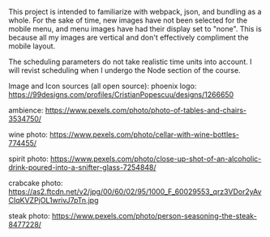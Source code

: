 This project is intended to familiarize with webpack, json, and bundling as a whole. For the sake of time, new images have not been selected for the mobile menu, and menu images have had their display set to "none". This is because all my images are vertical and don't effectively compliment the mobile layout.

The scheduling parameters do not take realistic time units into account. I will revist scheduling when I undergo the Node section of the course.

Image and Icon sources (all open source): phoenix logo: https://99designs.com/profiles/CristianPopescuu/designs/1266650

ambience: https://www.pexels.com/photo/photo-of-tables-and-chairs-3534750/

wine photo: https://www.pexels.com/photo/cellar-with-wine-bottles-774455/

spirit photo: https://www.pexels.com/photo/close-up-shot-of-an-alcoholic-drink-poured-into-a-snifter-glass-7254848/

crabcake photo: https://as2.ftcdn.net/v2/jpg/00/60/02/95/1000_F_60029553_qrz3VDor2yAvCIqKVZPjOL1wrivJ7pTn.jpg

steak photo: https://www.pexels.com/photo/person-seasoning-the-steak-8477228/